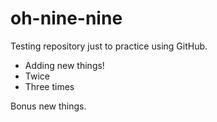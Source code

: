 # oh-nine-nine
Testing repository just to practice using GitHub.

* Adding new things!
* Twice
* Three times

Bonus new things.

